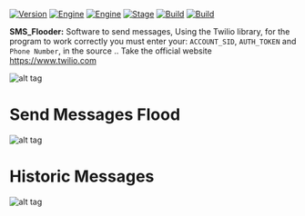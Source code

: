 [![Version](https://img.shields.io/badge/Tool-SMS_Flooder-magenta.svg?maxAge=259200)]()
[![Engine](https://img.shields.io/badge/SMS_Gatway-Twilio-red.svg)]()
[![Engine](https://img.shields.io/badge/suport-Text_Messages_and_Images-blue.svg)]()
[![Stage](https://img.shields.io/badge/Release-Stable-brightgreen.svg)]()
[![Build](https://img.shields.io/badge/Supported_OS-Linux,_Windows,_Mac_OS-green.svg)]()
[![Build](https://img.shields.io/badge/Version-Python2.7_and_Python3-green.svg)]()

**SMS_Flooder:**
Software to send messages, Using the Twilio library, for the program to work correctly you must enter your: `ACCOUNT_SID`, `AUTH_TOKEN` and `Phone Number`, in the source .. Take the official website https://www.twilio.com

![alt tag](http://imgur.com/U9CjvmJ.jpg)

# Send Messages Flood
![alt tag](http://imgur.com/QCGjDNj.jpg)

# Historic Messages
![alt tag](http://imgur.com/UtrK9zd.jpg)
